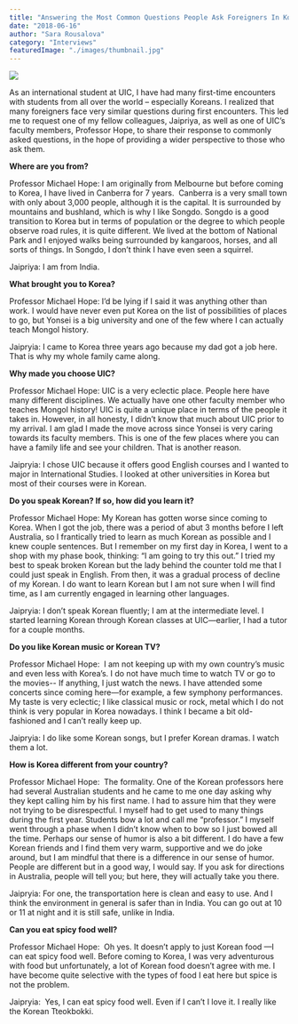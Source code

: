 ```yaml
---
title: "Answering the Most Common Questions People Ask Foreigners In Korea"
date: "2018-06-16"
author: "Sara Rousalova"
category: "Interviews"
featuredImage: "./images/thumbnail.jpg"
---
```


![](/images/thumbnail.jpg)

As an international student at UIC, I have had many first-time encounters with students from all over the world – especially Koreans. I realized that many foreigners face very similar questions during first encounters. This led me to request one of my fellow colleagues, Jaipriya, as well as one of UIC’s faculty members, Professor Hope, to share their response to commonly asked questions, in the hope of providing a wider perspective to those who ask them.

**Where are you from?**

Professor Michael Hope: I am originally from Melbourne but before coming to Korea, I have lived in Canberra for 7 years.  Canberra is a very small town with only about 3,000 people, although it is the capital. It is surrounded by mountains and bushland, which is why I like Songdo. Songdo is a good transition to Korea but in terms of population or the degree to which people observe road rules, it is quite different. We lived at the bottom of National Park and I enjoyed walks being surrounded by kangaroos, horses, and all sorts of things. In Songdo, I don’t think I have even seen a squirrel.

Jaipriya: I am from India.

**What brought you to Korea?**

Professor Michael Hope: I’d be lying if I said it was anything other than work. I would have never even put Korea on the list of possibilities of places to go, but Yonsei is a big university and one of the few where I can actually teach Mongol history.

Jaipryia: I came to Korea three years ago because my dad got a job here. That is why my whole family came along.

**Why made you choose UIC?**

Professor Michael Hope: UIC is a very eclectic place. People here have many different disciplines. We actually have one other faculty member who teaches Mongol history! UIC is quite a unique place in terms of the people it takes in. However, in all honesty, I didn’t know that much about UIC prior to my arrival. I am glad I made the move across since Yonsei is very caring towards its faculty members. This is one of the few places where you can have a family life and see your children. That is another reason.

Jaipryia: I chose UIC because it offers good English courses and I wanted to major in International Studies. I looked at other universities in Korea but most of their courses were in Korean.

**Do you speak Korean? If so, how did you learn it?**

Professor Michael Hope: My Korean has gotten worse since coming to Korea. When I got the job, there was a period of abut 3 months before I left Australia, so I frantically tried to learn as much Korean as possible and I knew couple sentences. But I remember on my first day in Korea, I went to a shop with my phase book, thinking: “I am going to try this out.” I tried my best to speak broken Korean but the lady behind the counter told me that I could just speak in English. From then, it was a gradual process of decline of my Korean. I do want to learn Korean but I am not sure when I will find time, as I am currently engaged in learning other languages.

Jaipryia: I don’t speak Korean fluently; I am at the intermediate level. I started learning Korean through Korean classes at UIC—earlier, I had a tutor for a couple months.

**Do you like Korean music or Korean TV?**

Professor Michael Hope:  I am not keeping up with my own country’s music and even less with Korea’s. I do not have much time to watch TV or go to the movies-- If anything, I just watch the news. I have attended some concerts since coming here—for example, a few symphony performances. My taste is very eclectic; I like classical music or rock, metal which I do not think is very popular in Korea nowadays. I think I became a bit old-fashioned and I can’t really keep up.

Jaipryia: I do like some Korean songs, but I prefer Korean dramas. I watch them a lot.

**How is Korea different from your country?**

Professor Michael Hope:  The formality. One of the Korean professors here had several Australian students and he came to me one day asking why they kept calling him by his first name. I had to assure him that they were not trying to be disrespectful. I myself had to get used to many things during the first year. Students bow a lot and call me “professor.” I myself went through a phase when I didn’t know when to bow so I just bowed all the time. Perhaps our sense of humor is also a bit different. I do have a few Korean friends and I find them very warm, supportive and we do joke around, but I am mindful that there is a difference in our sense of humor. People are different but in a good way, I would say. If you ask for directions in Australia, people will tell you; but here, they will actually take you there.

Jaipryia: For one, the transportation here is clean and easy to use. And I think the environment in general is safer than in India. You can go out at 10 or 11 at night and it is still safe, unlike in India.

**Can you eat spicy food well?**

Professor Michael Hope:  Oh yes. It doesn’t apply to just Korean food —I can eat spicy food well. Before coming to Korea, I was very adventurous with food but unfortunately, a lot of Korean food doesn’t agree with me. I have become quite selective with the types of food I eat here but spice is not the problem.  

Jaipryia:  Yes, I can eat spicy food well. Even if I can’t I love it. I really like the Korean Tteokbokki.
